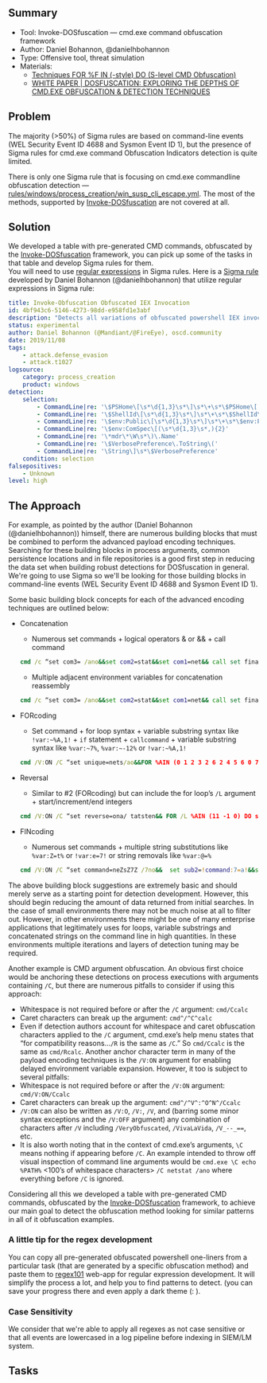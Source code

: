 ## Summary

- Tool: Invoke-DOSfuscation — cmd.exe command obfuscation framework
- Author: Daniel Bohannon, @danielhbohannon
- Type: Offensive tool, threat simulation
- Materials:
    * [Techniques FOR %F IN (-style) DO (S-level CMD Obfuscation)](https://i.blackhat.com/briefings/asia/2018/asia-18-bohannon-invoke_dosfuscation_techniques_for_fin_style_dos_level_cmd_obfuscation.pdf)
    * [WHITE PAPER | DOSFUSCATION: EXPLORING THE DEPTHS OF CMD.EXE OBFUSCATION & DETECTION TECHNIQUES](https://www.fireeye.com/content/dam/fireeye-www/blog/pdfs/dosfuscation-report.pdf)

## Problem

The majority (>50%) of Sigma rules are based on command-line events (WEL Security Event ID 4688 and Sysmon Event ID 1), but the presence of Sigma rules for cmd.exe command Obfuscation Indicators detection is quite limited.

There is only one Sigma rule that is focusing on cmd.exe commandline obfuscation detection — [rules/windows/process_creation/win_susp_cli_escape.yml](https://github.com/Neo23x0/sigma/blob/master/rules/windows/process_creation/win_susp_cli_escape.yml). The most of the methods, supported by [Invoke-DOSfuscation](https://github.com/danielbohannon/Invoke-DOSfuscation) are not covered at all.

## Solution

We developed a table with pre-generated CMD commands, obfuscated by the [Invoke-DOSfuscation](https://github.com/danielbohannon/Invoke-DOSfuscation) framework, you can pick up some of the tasks in that table and develop Sigma rules for them.<br>
You will need to use [regular expressions](https://github.com/Neo23x0/sigma/wiki/Specification#types) in Sigma rules. Here is a [Sigma rule](https://github.com/Neo23x0/sigma/blob/master/rules/windows/process_creation/win_invoke_obfuscation_obfuscated_iex_commandline.yml) developed by Daniel Bohannon (@danielhbohannon) that utilize regular expressions in Sigma rule:
```YAML
title: Invoke-Obfuscation Obfuscated IEX Invocation
id: 4bf943c6-5146-4273-98dd-e958fd1e3abf
description: "Detects all variations of obfuscated powershell IEX invocation code generated by Invoke-Obfuscation framework from the following code block \u2014 https://github.com/danielbohannon/Invoke-Obfuscation/blob/master/Out-ObfuscatedStringCommand.ps1#L873-L888"
status: experimental
author: Daniel Bohannon (@Mandiant/@FireEye), oscd.community
date: 2019/11/08
tags:
    - attack.defense_evasion
    - attack.t1027
logsource:
    category: process_creation
    product: windows
detection:
    selection:
        - CommandLine|re: '\$PSHome\[\s*\d{1,3}\s*\]\s*\+\s*\$PSHome\['
        - CommandLine|re: '\$ShellId\[\s*\d{1,3}\s*\]\s*\+\s*\$ShellId\['
        - CommandLine|re: '\$env:Public\[\s*\d{1,3}\s*\]\s*\+\s*\$env:Public\['
        - CommandLine|re: '\$env:ComSpec\[(\s*\d{1,3}\s*,){2}'
        - CommandLine|re: '\*mdr\*\W\s*\)\.Name'
        - CommandLine|re: '\$VerbosePreference\.ToString\('
        - CommandLine|re: '\String\]\s*\$VerbosePreference'
    condition: selection
falsepositives:
    - Unknown
level: high
```

## The Approach
For example, as pointed by the author (Daniel Bohannon (@danielhbohannon)) himself, there are numerous building blocks that must be combined to perform the advanced payload encoding techniques. Searching for these building blocks in process arguments, common persistence locations and in file repositories is a good first step in reducing the data set when building robust detections for DOSfuscation in general. We're going to use Sigma so we'll be looking for those building blocks in command-line events (WEL Security Event ID 4688 and Sysmon Event ID 1).

Some basic building block concepts for each of the advanced encoding techniques are outlined below:
* Concatenation
   * Numerous set commands + logical operators & or && + call command 
   ```cmd
   cmd /c “set com3= /ano&&set com2=stat&&set com1=net&& call set final=%com1%%com2%%com3%&&call%final%”
   ```
   * Multiple adjacent environment variables for concatenation reassembly
   ``` cmd
   cmd /c “set com3= /ano&&set com2=stat&&set com1=net&& call set final=%com1%%com2%%com3%&&call %final%”
   ```
   
* FORcoding
   * Set command + for loop syntax + variable substring syntax like  ```!var:~%A,1!``` + ```if``` statement + ```callcommand``` + variable substring syntax like ```%var:~7%```, ```%var:~-12%``` or ```!var:~%A,1!```
   ``` cmd
   cmd /V:ON /C “set unique=nets/ao&&FOR %AIN (0 1 2 3 2 6 2 4 5 6 0 7 1337) DO set final=!final!!unique:~%A,1!&&IF %A==1337 CALL %final:~-12%”
   ```
   
* Reversal
   * Similar to #2 (FORcoding) but can include the for loop’s ```/L``` argument + start/increment/end integers
   ```cmd
   cmd /V:ON /C “set reverse=ona/ tatsten&& FOR /L %AIN (11 -1 0) DO set final=!final!!reverse:~%A,1!&&IF %A==0 CALL %final:~-12%”
   ```
   
* FINcoding
   * Numerous set commands + multiple string substitutions like ```%var:Z=t%``` or ```!var:e=7!``` or string removals like ```%var:@=%```
   ```cmd
   cmd /V:ON /C “set command=neZsZ7Z /7no&&  set sub2=!command:7=a!&&set sub1=!sub2:Z=t!&&CALL %sub1%”
   ```
The above building block suggestions are extremely basic and should merely serve as a starting point for detection development. However, this should begin reducing the amount of data returned from initial searches. In the case of small environments there may not be much noise at all to filter out. However, in other environments there might be one of many enterprise applications that legitimately uses for loops, variable substrings and concatenated strings on the command line in high quantities. In these environments multiple iterations and layers of detection tuning may be required.

Another example is CMD argument obfuscation. An obvious first choice would be anchoring these detections on process executions with arguments containing ```/C```, but there are numerous pitfalls to consider if using this approach:
* Whitespace is not required before or after the ```/C``` argument: ```cmd/Ccalc```
* Caret characters can break up the argument: ```cmd^/^C^calc```
* Even if detection authors account for whitespace and caret obfuscation characters applied to the ```/C``` argument, cmd.exe’s help menu states that “for compatibility reasons...```/R``` is the same as ```/C```.” So ```cmd/Ccalc``` is the same as ```cmd/Rcalc```.
Another anchor character term in many of the payload encoding techniques is the ```/V:ON``` argument for enabling delayed environment variable expansion. However, it too is subject to several pitfalls:
* Whitespace is not required before or after the ```/V:ON``` argument: ```cmd/V:ON/Ccalc```
* Caret characters can break up the argument: ```cmd^/^V^:^O^N^/Ccalc```   
* ```/V:ON``` can also be written as ```/V:O```, ```/V:```, ```/V```, and (barring some minor syntax exceptions and the ```/V:OFF``` argument) any combination of characters after ```/V``` including ```/VeryObfuscated```, ```/VivaLaVida```, ```/V_--_==```, etc.
* It is also worth noting that in the context of cmd.exe’s arguments, ```\C``` means nothing if appearing before ```/C```. An example intended to throw off visual inspection of command line arguments would be ```cmd.exe \C echo %PATH%``` <100’s of whitespace characters> ```/C netstat /ano``` where everything before ```/C``` is ignored.

Considering all this we developed a table with pre-generated CMD commands, obfuscated by the [Invoke-DOSfuscation](https://github.com/danielbohannon/Invoke-DOSfuscation) framework, to achieve our main goal to detect the obfuscation method looking for similar patterns in all of it obfuscation examples.

### A little tip for the regex development

You can copy all pre-generated obfuscated powershell one-liners from a particular task (that are generated by a specific obfuscation method) and paste them to [regex101](https://regex101.com/) web-app for regular expression development. It will simplify the process a lot, and help you to find patterns to detect. (you can save your progress there and even apply a dark theme (: ). 

### Case Sensitivity

We consider that we're able to apply all regexes as not case sensitive or that all events are lowercased in a log pipeline before indexing in SIEM/LM system.

## Tasks

